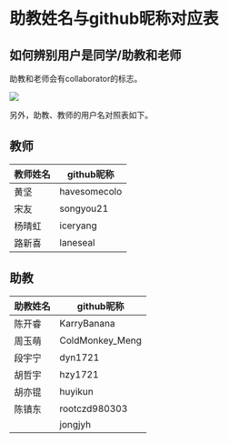 # 助教姓名与github昵称对应表

## 如何辨别用户是同学/助教和老师

助教和老师会有collaborator的标志。

![](collaborator-chip.png)

另外，助教、教师的用户名对照表如下。


## 教师
| 教师姓名 | github昵称   |
|----------|--------------|
| 黄坚     | havesomecolo |
| 宋友     | songyou21    |
| 杨晴虹   | iceryang     |
| 路新喜   | laneseal     |

## 助教
| 助教姓名 | github昵称  |
|----------|-------------|
| 陈开睿   | KarryBanana       |
| 周玉萌   | ColdMonkey_Meng    |
| 段宇宁   | dyn1721     |
| 胡哲宇   | hzy1721 |
| 胡亦锟   | huyikun     |
| 陈镇东   | rootczd980303     |
|   | jongjyh    |
